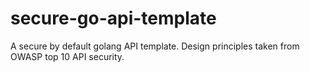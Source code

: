 # secure-go-api-template
A secure by default golang API template. Design principles taken from OWASP top 10 API security.
